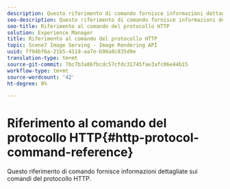 ```yaml
---
description: Questo riferimento di comando fornisce informazioni dettagliate sui comandi del protocollo HTTP.
seo-description: Questo riferimento di comando fornisce informazioni dettagliate sui comandi del protocollo HTTP.
seo-title: Riferimento al comando del protocollo HTTP
solution: Experience Manager
title: Riferimento al comando del protocollo HTTP
topic: Scene7 Image Serving - Image Rendering API
uuid: ff94bf6a-21b5-4118-aa7e-b98a8c835d9e
translation-type: tm+mt
source-git-commit: 7bc7b3a86fbcdc57cfdc31745fae3afc06e44b15
workflow-type: tm+mt
source-wordcount: '42'
ht-degree: 0%

---
```



# Riferimento al comando del protocollo HTTP{#http-protocol-command-reference}

Questo riferimento di comando fornisce informazioni dettagliate sui comandi del protocollo HTTP.

